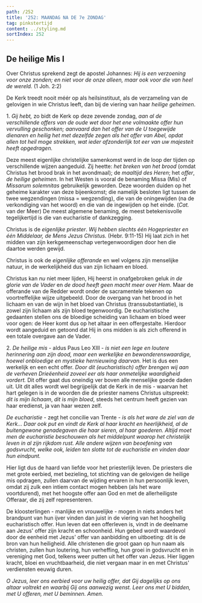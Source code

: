 ```yaml
---
path: /252
title: '252: MAANDAG NA DE 7e ZONDAG'
tag: pinkstertijd
content: ../styling.md
sortIndex: 252
---
```


## De heilige Mis I

Over Christus sprekend zegt de apostel Johannes: _Hij is een verzoening voor onze zonden; en niet voor de onze alleen, maar ook voor die van heel de wereld._ (1 Joh. 2:2)

De Kerk treedt nooit méér op als heilsinstituut, als de verzameling van de gelovigen in wie Christus leeft, dan bij de viering van haar _heilige geheimen_.

1\. _Gij hebt,_ zo bidt de Kerk op deze zevende zondag, _aan al de verschillende offers van de oude wet door het ene volmaakte offer hun vervulling geschonken; aanvaard dan het offer van de U toegewijde dienaren en heilig het met dezelfde zegen als het offer van Abel, opdat allen tot heil moge strekken, wat ieder afzonderlijk tot eer van uw majesteit heeft opgedragen._

Deze meest eigenlijke christelijke samenkomst werd in de loop der tijden op verschillende wijzen aangeduid. Zij heette: _het breken van het brood_ (omdat Christus het brood brak in het avondmaal); de _maaltijd des Heren_; het _offer_, _de heilige geheimen_. In het Westen is vooral de benaming Missa (Mis) of _Missarum solemnitas_ gebruikelijk geworden. Deze woorden duiden op het geheime karakter van deze bijeenkomst; die namelijk besloten ligt tussen de twee wegzendingen (missa = wegzending), die van de oningewijden (na de verkondiging van het woord) en die van de ingewijden op het einde. (_Cat._ van der Meer) De meest algemene benaming, de meest betekenisvolle tegelijkertijd is die van eucharistie of dankzegging.

Christus is de _eigenlijke priester_. _Wij hebben slechts één Hogepriester en één Middelaar, de Mens Jezus Christus._ (Hebr. 9:11-15) Hij laat zich in het midden van zijn kerkgemeenschap vertegenwoordigen door hen die daartoe werden gewijd.

Christus is ook de _eigenlijke offerande_ en wel volgens zijn menselijke natuur, in de werkelijkheid dus van zijn lichaam en bloed.

Christus kan _nu_ niet meer lijden, Hij heerst in onafgebroken geluk _in de glorie van de Vader_ en _de dood heeft geen macht meer over Hem_. Maar de offerande van de Redder wordt onder de sacramentele tekenen op voortreffelijke wijze uitgebeeld. Door de overgang van het brood in het lichaam en van de wijn in het bloed van Christus (transsubstantiatie), is zowel zijn lichaam als zijn bloed tegenwoordig. De eucharistische gedaanten stellen ons de bloedige scheiding van lichaam en bloed weer voor ogen: de Heer komt dus op het altaar in een offergestalte. Hierdoor wordt aangeduid en getoond dat Hij in ons midden is als zich offerend in een totale overgave aan de Vader.

2\. _De heilige mis_ - aldus Paus Leo XIII - _is niet een lege en loutere herinnering aan zijn dood, maar een werkelijke en bewonderenswaardige, hoewel onbloedige en mystieke hernieuwing daarvan._ Het is dus een werkelijk en een echt offer. _Door dit (eucharistisch) offer brengen wij aan de verheven Drieëenheid zoveel eer als haar onmetelijke waardigheid vordert._ Dit offer gaat dus oneindig ver boven alle menselijke goede daden uit. Uit dit alles wordt wel begrijpelijk dat de Kerk in de mis - waarvan het hart gelegen is in de woorden die de priester namens Christus uitspreekt: _dit is mijn lichaam_, _dit is mijn bloed_, steeds het centrum heeft gezien van haar eredienst, ja van haar wezen zelf.

_De eucharistie_ - zegt het concilie van Trente - _is als het ware de ziel van de Kerk... Daar ook put en vindt de Kerk al haar kracht en heerlijkheid, al de buitengewone genadegaven die haar sieren, al haar goederen. Altijd moet men de eucharistie beschouwen als het middelpunt waarop het christelijk leven in al zijn rijkdom rust. Alle andere wijzen van beoefening van godsvrucht, welke ook, leiden ten slotte tot de eucharistie en vinden daar hun eindpunt._

Hier ligt dus de haard van liefde voor het priesterlijk leven. De priesters die met grote eerbied, met bezieling, tot stichting van de gelovigen de heilige mis opdragen, zullen daarvan de wijding ervaren in hun persoonlijk leven, omdat zij zulk een intiem contact mogen hebben (als het ware voortdurend), met het hoogste offer aan God en met de allerheiligste Offeraar, die zij zelf representeren.

De kloosterlingen - manlijke en vrouwelijke - mogen in niets anders het brandpunt van hun ijver vinden dan juist in de viering van het hoogheilig eucharistisch offer. Hun leven dat een offerleven is, vindt in de deelname aan Jezus' offer zijn kracht en schoonheid. Hun gebed wordt waardevol door de eenheid met Jezus' offer van aanbidding en uitboeting: dit is de bron van hun heiligheid. Alle christenen die groot gaan op hun naam als christen, zullen hun loutering, hun verheffing, hun groei in godsvrucht en in vereniging met God, telkens weer putten uit het offer van Jezus. Hier liggen kracht, bloei en vruchtbaarheid, die niet vergaan maar in en met Christus' verdiensten eeuwig duren.

_O Jezus, leer ons eerbied voor uw heilig offer, dat Gij dagelijks op ons altaar voltrekt en waarbij Gij ons aanwezig wenst. Leer ons met U bidden, met U offeren, met U beminnen. Amen._
